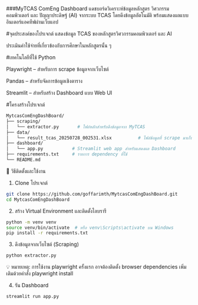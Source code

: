 ###MyTCAS ComEng Dashboard
แดชบอร์ดวิเคราะห์ข้อมูลหลักสูตร วิศวกรรมคอมพิวเตอร์ และ ปัญญาประดิษฐ์ (AI) จากระบบ TCAS โดยดึงข้อมูลอัตโนมัติ พร้อมแสดงผลแบบอินเตอร์แอคทีฟผ่านเว็บแอป

#จุดประสงค์ของโปรเจกต์
แสดงข้อมูล TCAS ของหลักสูตรวิศวกรรมคอมพิวเตอร์ และ AI

ประเมินค่าใช้จ่ายที่เกี่ยวข้องกับการศึกษาในหลักสูตรนั้น ๆ

#เทคโนโลยีที่ใช้
Python

Playwright – สำหรับการ scrape ข้อมูลจากเว็บไซต์

Pandas – สำหรับจัดการข้อมูลเชิงตาราง

Streamlit – สำหรับสร้าง Dashboard แบบ Web UI

#โครงสร้างโปรเจกต์
```bash
MytcasComEngDashBoard/
├── scraping/
│   └── extractor.py       # ไฟล์หลักสำหรับดึงข้อมูลจาก MyTCAS
├── data/
│   └── result_tcas_20250728_002531.xlsx          # ไฟล์ข้อมูลที่ scrape มาเก็บไว้
├── dashboard/
│   └── app.py           # Streamlit web app สำหรับแสดงผล Dashboard
├── requirements.txt     # รายการ dependency ที่ใช้
└── README.md
``````

🚀 วิธีติดตั้งและใช้งาน
1. Clone โปรเจกต์
```bash
git clone https://github.com/goffarimth/MytcasComEngDashBoard.git
cd MytcasComEngDashBoard
```
2. สร้าง Virtual Environment และติดตั้งไลบรารี
```bash
python -m venv venv
source venv/bin/activate  # หรือ venv\Scripts\activate บน Windows
pip install -r requirements.txt
```
3. ดึงข้อมูลจากเว็บไซต์ (Scraping)
```bash
python extractor.py
```
💡 หมายเหตุ: การใช้งาน playwright ครั้งแรก อาจต้องติดตั้ง browser dependencies เพิ่มเติมด้วยคำสั่ง
playwright install

4. รัน Dashboard
```bash
streamlit run app.py
```
